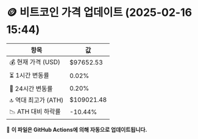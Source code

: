 # 🪙 비트코인 가격 업데이트 (2025-02-16 15:44)

| 항목                | 값 |
|--------------------|----------------|
| 💰 현재 가격 (USD) | $97652.53 |
| ⏳ 1시간 변동률    | 0.02% |
| 📆 24시간 변동률   | 0.20% |
| 🔝 역대 최고가 (ATH) | $109021.48 |
| 📉 ATH 대비 하락률 | -10.44% |

🔄 **이 파일은 GitHub Actions에 의해 자동으로 업데이트됩니다.**
